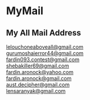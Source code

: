# MyMail
## My All Mail Address

lelouchoneaboveall@gmail.com<br>
gurumoshaierror44@gmail.com<br>
fardin093.contest@gmail.com<br>
shebakiller69@gmail.com<br>
fardin.aronock@yahoo.com<br>
fardin.aronock@gmail.com<br>
aust.decipher@gmail.com<br>
lensaranyak@gmail.com<br>
